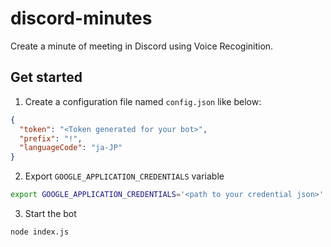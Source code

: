 # discord-minutes

Create a minute of meeting in Discord using Voice Recoginition.

## Get started

1. Create a configuration file named `config.json` like below:

```json
{
  "token": "<Token generated for your bot>",
  "prefix": "!",
  "languageCode": "ja-JP"
}
```

2. Export `GOOGLE_APPLICATION_CREDENTIALS` variable

```bash
export GOOGLE_APPLICATION_CREDENTIALS='<path to your credential json>'
```

3. Start the bot

```bash
node index.js
```

